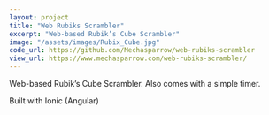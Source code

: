 ```yaml
---
layout: project
title: "Web Rubiks Scrambler"
excerpt: "Web-based Rubik’s Cube Scrambler"
image: "/assets/images/Rubix_Cube.jpg"
code_url: https://github.com/Mechasparrow/web-rubiks-scrambler
view_url: https://www.mechasparrow.com/web-rubiks-scrambler/
---
```


<!-- Description -->

Web-based Rubik’s Cube Scrambler. Also comes with a simple timer.

Built with Ionic (Angular)
